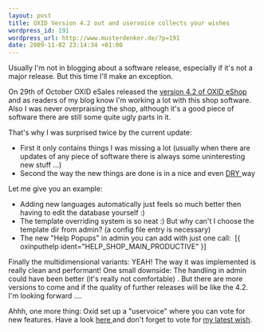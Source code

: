 ```yaml
--- 
layout: post
title: OXID Version 4.2 out and uservoice collects your wishes
wordpress_id: 191
wordpress_url: http://www.musterdenker.de/?p=191
date: 2009-11-02 23:14:34 +01:00
---
```

Usually I'm not in blogging about a software release, especially if it's not a major release. But this time I'll make an exception.

On 29th of October OXID eSales released the <a href="http://www.oxid-esales.com/de/news/blog/new-major-version-420-oxid-eshop-released" target="_blank">version 4.2 of OXID eShop</a> and as readers of my blog know I'm working a lot with this shop software. Also I was never overpraising the shop, although it's a good piece of software there are still some quite ugly parts in it.

That's why I was surprised twice by the current update:
- First it only contains things I was missing a lot (usually when there are updates of any piece of software there is always some uninteresting new stuff ...)
- Second the way the new things are done is in a nice and even <a href="http://en.wikipedia.org/wiki/Don%27t_repeat_yourself" target="_blank">DRY </a>way

Let me give you an example:
- Adding new languages automatically just feels so much better then having to edit the database yourself :)
- The template overriding system is so neat :) But why can't I choose the template dir from admin? (a config file entry is necessary)
- The new "Help Popups" in admin you can add with just one call:  [{ oxinputhelp ident="HELP_SHOP_MAIN_PRODUCTIVE" }]

Finally the multidimensional variants: YEAH! The way it was implemented is really clean and performant! One small downside: The handling in admin could have been better (it's really not comfortable) . But there are more versions to come and if the quality of further releases will be like the 4.2.  I'm looking forward ....

Ahhh, one more thing: Oxid set up a "uservoice" where you can vote for new features. Have a look <a href="http://oxid.uservoice.com/" target="_blank">here </a>and don't forget to vote for <a href="http://oxid.uservoice.com/pages/31940-feature-requests/suggestions/372353-shorter-method-names-in-templates" target="_blank">my latest wish</a>.
